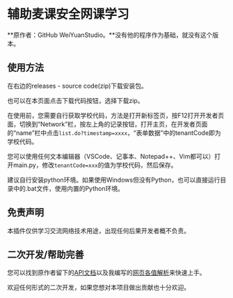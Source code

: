 # 辅助麦课安全网课学习

**原作者：GitHub WeiYuanStudio。**没有他的程序作为基础，就没有这个版本。
## 使用方法

在右边的releases - source code(zip)下载安装包。

也可以在本页面点击下载代码按钮，选择下载zip。

在使用前，您需要自行获取学校代码，方法是打开新标签页，按F12打开开发者页面，切换到“Network”栏，按左上角的记录按钮，打开主页，在开发者页面的“name”栏中点击```list.do?timestamp=xxxx```，“表单数据”中的tenantCode即为学校代码。

您可以使用任何文本编辑器（VSCode、记事本、Notepad++、Vim都可以）打开main.py，修改```tenantCode=xxx```的值为学校代码，然后保存。

建议自行安装python环境。如果使用Windows但没有Python，也可以直接运行目录中的.bat文件，使用内置的Python环境。

## 免责声明

本插件仅供学习交流网络技术用途，出现任何后果开发者概不负责。

## 二次开发/帮助完善

您可以找到原作者留下的[API文档](./docs/APIDocs.md)以及我编写的[网页各值解析](./docs/ResponseDescription.md)来快速上手。

欢迎任何形式的二次开发，如果您想对本项目做出贡献也十分欢迎。
